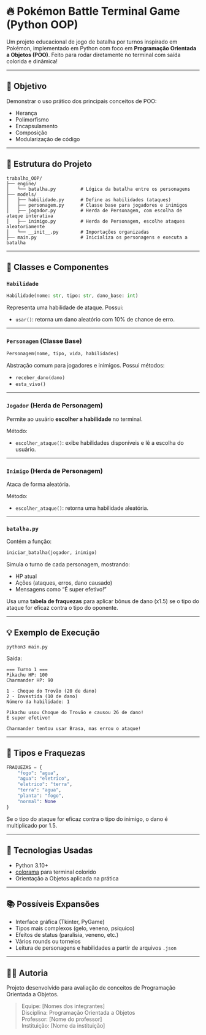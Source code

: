 # 🔥 Pokémon Battle Terminal Game (Python OOP)

Um projeto educacional de jogo de batalha por turnos inspirado em Pokémon, implementado em Python com foco em **Programação Orientada a Objetos (POO)**. Feito para rodar diretamente no terminal com saída colorida e dinâmica!

---

## 🎯 Objetivo

Demonstrar o uso prático dos principais conceitos de POO:
- Herança
- Polimorfismo
- Encapsulamento
- Composição
- Modularização de código

---

## 📁 Estrutura do Projeto

```
trabalho_OOP/
├── engine/
│   └── batalha.py         # Lógica da batalha entre os personagens
├── models/
│   ├── habilidade.py      # Define as habilidades (ataques)
│   ├── personagem.py      # Classe base para jogadores e inimigos
│   ├── jogador.py         # Herda de Personagem, com escolha de ataque interativa
│   ├── inimigo.py         # Herda de Personagem, escolhe ataques aleatoriamente
│   └── __init__.py        # Importações organizadas
├── main.py                # Inicializa os personagens e executa a batalha
```

---

## 🧩 Classes e Componentes

### `Habilidade`
```python
Habilidade(nome: str, tipo: str, dano_base: int)
```
Representa uma habilidade de ataque. Possui:
- `usar()`: retorna um dano aleatório com 10% de chance de erro.

---

### `Personagem` (Classe Base)
```python
Personagem(nome, tipo, vida, habilidades)
```
Abstração comum para jogadores e inimigos. Possui métodos:
- `receber_dano(dano)`
- `esta_vivo()`

---

### `Jogador` (Herda de Personagem)
Permite ao usuário **escolher a habilidade** no terminal.

Método:
- `escolher_ataque()`: exibe habilidades disponíveis e lê a escolha do usuário.

---

### `Inimigo` (Herda de Personagem)
Ataca de forma aleatória.

Método:
- `escolher_ataque()`: retorna uma habilidade aleatória.

---

### `batalha.py`
Contém a função:
```python
iniciar_batalha(jogador, inimigo)
```
Simula o turno de cada personagem, mostrando:
- HP atual
- Ações (ataques, erros, dano causado)
- Mensagens como “É super efetivo!”

Usa uma **tabela de fraquezas** para aplicar bônus de dano (x1.5) se o tipo do ataque for eficaz contra o tipo do oponente.

---

## 💡 Exemplo de Execução

```
python3 main.py
```

Saída:

```
=== Turno 1 ===
Pikachu HP: 100
Charmander HP: 90

1 - Choque do Trovão (20 de dano)
2 - Investida (10 de dano)
Número da habilidade: 1

Pikachu usou Choque do Trovão e causou 26 de dano!
É super efetivo!

Charmander tentou usar Brasa, mas errou o ataque!
```

---

## 🧪 Tipos e Fraquezas

```python
FRAQUEZAS = {
    "fogo": "agua",
    "agua": "eletrico",
    "eletrico": "terra",
    "terra": "agua",
    "planta": "fogo",
    "normal": None
}
```

Se o tipo do ataque for eficaz contra o tipo do inimigo, o dano é multiplicado por 1.5.

---

## 📌 Tecnologias Usadas

- Python 3.10+
- [colorama](https://pypi.org/project/colorama/) para terminal colorido
- Orientação a Objetos aplicada na prática

---

## 📚 Possíveis Expansões

- Interface gráfica (Tkinter, PyGame)
- Tipos mais complexos (gelo, veneno, psíquico)
- Efeitos de status (paralisia, veneno, etc.)
- Vários rounds ou torneios
- Leitura de personagens e habilidades a partir de arquivos `.json`

---

## 👨‍🏫 Autoria

Projeto desenvolvido para avaliação de conceitos de Programação Orientada a Objetos.

> Equipe: [Nomes dos integrantes]  
> Disciplina: Programação Orientada a Objetos  
> Professor: [Nome do professor]  
> Instituição: [Nome da instituição]